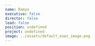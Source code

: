```yaml
---
name: Ramya
executive: false
director: false
lead: false
position: undefined
project: undefined
image: ../assets/default_exec_image.png
---
```


